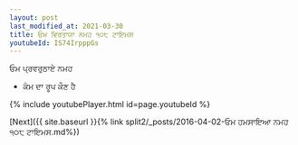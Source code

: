 ```yaml
---
layout: post
last_modified_at: 2021-03-30
title: ਓਮ ਵਿਰਤਾਯਾ ਨਮਹ ੧੦੮ ਟਾਇਮਸ
youtubeId: IS74IrpppGs
---
```

 
 
 ਓਮ ਪ੍ਰਵਰੁਠਾਏ ਨਮਹ  
 
 -  ਕੰਮ ਦਾ ਰੂਪ ਕੌਣ ਹੈ 
 
  
 
  
 
 
 
 
 
 


{% include youtubePlayer.html id=page.youtubeId %}
 
[Next]({{ site.baseurl }}{% link  split2/_posts/2016-04-02-ਓਮ ਹਮਸਾਇਆ ਨਮਹ ੧੦੮ ਟਾਇਮਸ.md%})
 
